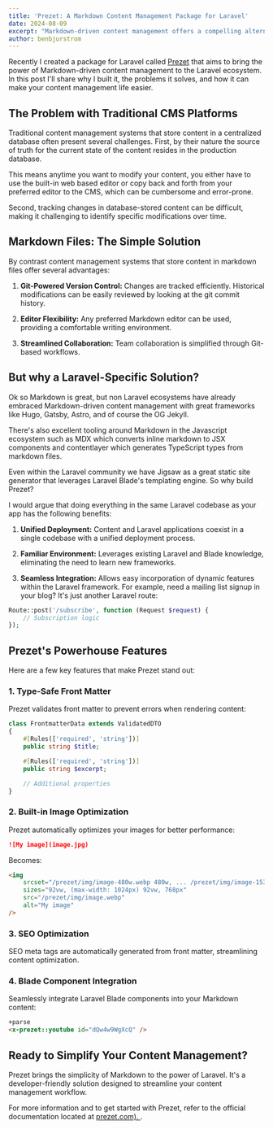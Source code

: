 ```yaml
---
title: 'Prezet: A Markdown Content Management Package for Laravel'
date: 2024-08-09
excerpt: "Markdown-driven content management offers a compelling alternative to traditional database-driven CMS platforms and I wanted to bring that same power and elegance to the Laravel ecosystem."
author: benbjurstrom
---
```


Recently I created a package for Laravel called [Prezet](https://prezet.com/) that aims to bring the power of Markdown-driven content management to the Laravel ecosystem. In this post I'll share why I built it, the problems it solves, and how it can make your content management life easier.

## The Problem with Traditional CMS Platforms

Traditional content management systems that store content in a centralized database often present several challenges. First, by their nature the source of truth for the current state of the content resides in the production database.

This means anytime you want to modify your content, you either have to use the built-in web based editor or copy back and forth from your preferred editor to the CMS, which can be cumbersome and error-prone.

Second, tracking changes in database-stored content can be difficult, making it challenging to identify specific modifications over time.

## Markdown Files: The Simple Solution

By contrast content management systems that store content in markdown files offer several advantages:

1. **Git-Powered Version Control:** Changes are tracked efficiently. Historical modifications can be easily reviewed by looking at the git commit history.

2. **Editor Flexibility:** Any preferred Markdown editor can be used, providing a comfortable writing environment.

3. **Streamlined Collaboration:** Team collaboration is simplified through Git-based workflows.

## But why a Laravel-Specific Solution?

Ok so Markdown is great, but non Laravel ecosystems have already embraced Markdown-driven content management with great frameworks like Hugo, Gatsby, Astro, and of course the OG Jekyll.

There's also excellent tooling around Markdown in the Javascript ecosystem such as MDX which converts inline markdown to JSX components and contentlayer which generates TypeScript types from markdown files.

Even within the Laravel community we have Jigsaw as a great static site generator that leverages Laravel Blade's templating engine. So why build Prezet?

I would argue that doing everything in the same Laravel codebase as your app has the following benefits:

1. **Unified Deployment:** Content and Laravel applications coexist in a single codebase with a unified deployment process.

2. **Familiar Environment:** Leverages existing Laravel and Blade knowledge, eliminating the need to learn new frameworks.

3. **Seamless Integration:** Allows easy incorporation of dynamic features within the Laravel framework. For example, need a mailing list signup in your blog? It's just another Laravel route:

```php
Route::post('/subscribe', function (Request $request) {
    // Subscription logic
});
```

## Prezet's Powerhouse Features

Here are a few key features that make Prezet stand out:

### 1. Type-Safe Front Matter

Prezet validates front matter to prevent errors when rendering content:

```php
class FrontmatterData extends ValidatedDTO
{
    #[Rules(['required', 'string'])]
    public string $title;

    #[Rules(['required', 'string'])]
    public string $excerpt;

    // Additional properties
}
```

### 2. Built-in Image Optimization

Prezet automatically optimizes your images for better performance:

```markdown
![My image](image.jpg)
```

Becomes:

```html
<img
    srcset="/prezet/img/image-480w.webp 480w, ... /prezet/img/image-1536w.webp 1536w"
    sizes="92vw, (max-width: 1024px) 92vw, 768px"
    src="/prezet/img/image.webp"
    alt="My image"
/>
```

### 3. SEO Optimization

SEO meta tags are automatically generated from front matter, streamlining content optimization.

### 4. Blade Component Integration

Seamlessly integrate Laravel Blade components into your Markdown content:

```markdown
+parse
<x-prezet::youtube id="dQw4w9WgXcQ" />
```

## Ready to Simplify Your Content Management?

Prezet brings the simplicity of Markdown to the power of Laravel. It's a developer-friendly solution designed to streamline your content management workflow.

For more information and to get started with Prezet, refer to the official documentation located at [prezet.com).
](https://prezet.com).
